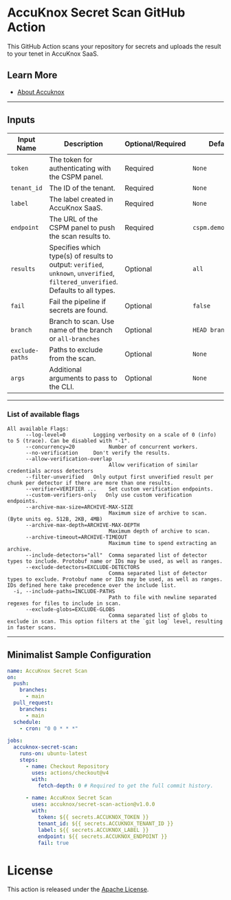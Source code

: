 # AccuKnox Secret Scan GitHub Action

This GitHub Action scans your repository for secrets and uploads the result to your tenet in AccuKnox SaaS.

## Learn More

- [About Accuknox](https://www.accuknox.com/)

---

## Inputs

| **Input Name**  | **Description** | **Optional/Required** | **Default Value** |
|-----------------|-----------------|-----------------------|-------------------|
| `token` | The token for authenticating with the CSPM panel. | Required | `None` |
| `tenant_id` | The ID of the tenant. | Required | `None` |
| `label` | The label created in AccuKnox SaaS. | Required | `None` |
| `endpoint` | The URL of the CSPM panel to push the scan results to. | Required | `cspm.demo.accuknox.com` |
| `results` | Specifies which type(s) of results to output: `verified`, `unknown`, `unverified`, `filtered_unverified`. Defaults to all types. | Optional | `all` |
| `fail` | Fail the pipeline if secrets are found. | Optional | `false` |
| `branch` | Branch to scan. Use name of the branch or `all-branches` | Optional | `HEAD branch` |
| `exclude-paths` | Paths to exclude from the scan. | Optional | `None` |
| `args` | Additional arguments to pass to the CLI. | Optional | `None` |

---

### List of available flags

```
All available Flags:
      --log-level=0         Logging verbosity on a scale of 0 (info) to 5 (trace). Can be disabled with "-1".
      --concurrency=20           Number of concurrent workers.
      --no-verification     Don't verify the results.
      --allow-verification-overlap
                                 Allow verification of similar credentials across detectors
      --filter-unverified   Only output first unverified result per chunk per detector if there are more than one results.
      --verifier=VERIFIER ...    Set custom verification endpoints.
      --custom-verifiers-only   Only use custom verification endpoints.
      --archive-max-size=ARCHIVE-MAX-SIZE
                                 Maximum size of archive to scan. (Byte units eg. 512B, 2KB, 4MB)
      --archive-max-depth=ARCHIVE-MAX-DEPTH
                                 Maximum depth of archive to scan.
      --archive-timeout=ARCHIVE-TIMEOUT
                                 Maximum time to spend extracting an archive.
      --include-detectors="all"  Comma separated list of detector types to include. Protobuf name or IDs may be used, as well as ranges.
      --exclude-detectors=EXCLUDE-DETECTORS
                                 Comma separated list of detector types to exclude. Protobuf name or IDs may be used, as well as ranges. IDs defined here take precedence over the include list.
  -i, --include-paths=INCLUDE-PATHS
                                 Path to file with newline separated regexes for files to include in scan.
      --exclude-globs=EXCLUDE-GLOBS
                                 Comma separated list of globs to exclude in scan. This option filters at the `git log` level, resulting in faster scans.
```

---

## Minimalist Sample Configuration

```yaml
name: AccuKnox Secret Scan
on:
  push:
    branches:
      - main
  pull_request:
    branches:
      - main
  schedule:
    - cron: "0 0 * * *"

jobs:
  accuknox-secret-scan:
    runs-on: ubuntu-latest
    steps:
      - name: Checkout Repository
        uses: actions/checkout@v4
        with:
          fetch-depth: 0 # Required to get the full commit history.

      - name: AccuKnox Secret Scan
        uses: accuknox/secret-scan-action@v1.0.0
        with:
          token: ${{ secrets.ACCUKNOX_TOKEN }}
          tenant_id: ${{ secrets.ACCUKNOX_TENANT_ID }}
          label: ${{ secrets.ACCUKNOX_LABEL }}
          endpoint: ${{ secrets.ACCUKNOX_ENDPOINT }}
          fail: true
```

# License

This action is released under the [Apache License](https://github.com/accuknox/secret-scan-action/blob/main/LICENSE).
